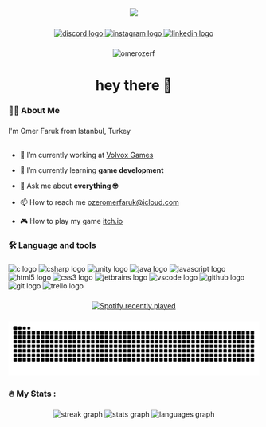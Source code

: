<div align="center">  
  <img height="150" src="https://camo.githubusercontent.com/62da68eb62b1e5f175f7d1f0191dd89a653d7908feb22d37d4a0ab07365d6791/68747470733a2f2f6d656469612e67697068792e636f6d2f6d656469612f4d3967624264396e6244724f5475314d71782f67697068792e676966"  />
</div> 

###

<div align="center">
  <a href="https://discord.gg/omerozerf#5122" target="_blank">
    <img src="https://img.shields.io/static/v1?message=Discord&logo=discord&label=&color=7289DA&logoColor=white&labelColor=&style=for-the-badge" height="25" alt="discord logo"  />
  </a>
  <a href="https://www.instagram.com/omerozerf/" target="_blank">
<img src="https://img.shields.io/static/v1?message=Instagram&logo=instagram&label=&color=E4405F&logoColor=white&labelColor=&style=for-the-badge" height="25" alt="instagram logo"  />
</a>
  <a href="https://www.linkedin.com/in/omerozerf/" target="_blank">
    <img src="https://img.shields.io/static/v1?message=LinkedIn&logo=linkedin&label=&color=0077B5&logoColor=white&labelColor=&style=for-the-badge" height="25" alt="linkedin logo"  />
  </a>
</div>

###

<div align="center">
  <img src="https://komarev.com/ghpvc/?username=omerozerf&label=Profile%20views&color=0e75b6&style=flat" alt="omerozerf" />
</div>

###

<h1 align="center">hey there 👋</h1>

###

<h3 align="left">👩‍💻  About Me</h3>

###

<p align="left">I'm Omer Faruk from Istanbul, Turkey<br><br>
  
- 🔭 I’m currently working at [Volvox Games](https://www.linkedin.com/company/volvox-games/)

- 🌱 I’m currently learning **game development**

- 💬 Ask me about **everything 🤓**

- 📫 How to reach me ozeromerfaruk@icloud.com <p/>

- 🎮 How to play my game [itch.io](https://omerozerf.itch.io/)

###

<h3 align="left">🛠 Language and tools</h3>

###

<div align="left">
  <img src="https://cdn.jsdelivr.net/gh/devicons/devicon/icons/c/c-original.svg" height="40" width="52" alt="c logo"  />
  <img src="https://cdn.jsdelivr.net/gh/devicons/devicon/icons/csharp/csharp-original.svg" height="40" width="52" alt="csharp logo"  />
  <img src="https://cdn.jsdelivr.net/gh/devicons/devicon/icons/unity/unity-original.svg" height="40" width="52" alt="unity logo"  />
  <img src="https://cdn.jsdelivr.net/gh/devicons/devicon/icons/java/java-original.svg" height="40" width="52" alt="java logo"  />
  <img src="https://cdn.jsdelivr.net/gh/devicons/devicon/icons/javascript/javascript-original.svg" height="40" width="52" alt="javascript logo"  />
  <img src="https://cdn.jsdelivr.net/gh/devicons/devicon/icons/html5/html5-original.svg" height="40" width="52" alt="html5 logo"  />
  <img src="https://cdn.jsdelivr.net/gh/devicons/devicon/icons/css3/css3-original.svg" height="40" width="52" alt="css3 logo"  />
  <img src="https://cdn.jsdelivr.net/gh/devicons/devicon/icons/jetbrains/jetbrains-original.svg" height="40" width="52" alt="jetbrains logo"  />
  <img src="https://cdn.jsdelivr.net/gh/devicons/devicon/icons/vscode/vscode-original.svg" height="40" width="52" alt="vscode logo"  />
  <img src="https://cdn.jsdelivr.net/gh/devicons/devicon/icons/github/github-original.svg" height="40" width="52" alt="github logo"  />
  <img src="https://cdn.jsdelivr.net/gh/devicons/devicon/icons/git/git-original.svg" height="40" width="52" alt="git logo"  />
  <img src="https://cdn.jsdelivr.net/gh/devicons/devicon/icons/trello/trello-plain.svg" height="40" width="52" alt="trello logo"  />
</div>

###

<div align="center">
  <a href="https://open.spotify.com/user/misme597a">
    <img src="https://spotify-recently-played-readme.vercel.app/api?user=misme597a" alt="Spotify recently played"  />
  </a>
</div>

###

<img src="https://raw.githubusercontent.com/GuillaumeFalourd/GuillaumeFalourd/0b88ade43c7a9b80fe7d80897db12d1738672566/github-contribution-grid-snake.svg" alt="Snake animation" />

###

<h3 align="left">🔥   My Stats :</h3>

###

<div align="center">
  <img src="https://streak-stats.demolab.com?user=omerozerf&locale=en&mode=weekly&theme=dark&hide_border=true&border_radius=5&date_format=j M[ Y]&order=3" height="220" alt="streak graph"  />
  <img src="https://github-readme-stats.vercel.app/api?username=omerozerf&hide_title=true&hide_rank=false&show_icons=true&include_all_commits=true&count_private=true&disable_animations=false&theme=dark&locale=en&hide_border=true&order=1" height="250" alt="stats graph"  />
  <img src="https://github-readme-stats.vercel.app/api/top-langs?username=omerozerf&locale=en&hide_title=true&layout=compact&card_width=320&langs_count=5&theme=dark&&hide=shaderlab,hlsl&langs,hide_border=true&order=2" height="150" alt="languages graph"  />
</div>

###
